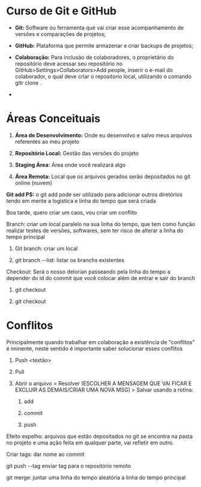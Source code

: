 # Curso de Git e GitHub

- **Git:** Software ou ferramenta que vai criar esse acompanhamento de versões e comparações de projetos;

- **GitHub:** Plataforma que permite armazenar e criar backups de projetos;

- **Colaboração:** Para inclusão de colaboradores, o proprietário do repositório deve acessar seu repositório no GitHub>Settings>Collaborators>Add people, inserir o e-mail do colaborador, o qual deve criar o repositorio local, utilizando o comando gitr clone <ssh>.

- 

# Áreas Conceituais

1. **Área de Desenvolvimento:** Onde eu desenvolvo e salvo meus arquivos referentes ao meu projeto

2. **Repositório Local:** Gestão das versões do projeto

3. **Staging Área:** Área onde você realizará algo

4. **Área Remota:** Local que os arquivos gerados serão depositados no git online (nuvem)

**Git add PS:** o git add pode ser utilizado para adicionar outros diretórios tendo em mente a logistica e linha do tempo que será criada

Boa tarde, quero criar um caos, vou criar um conflito

Branch: criar um local paralelo na sua linha do tempo, que tem como função realizar testes de versões, softwares, sem ter risco de alterar a linha do tempo principal

1. Git branch: criar um local

2. git branch --list: listar os branchs existentes 

Checkout: Será o nosso delorian passeando pela linha do tempo a depender do id do commit que você colocar além de entrar e sair do branch

1. git checkout <nome>

2. git checkout <id>

# Conflitos

Principalmente quando trabalhar em colaboração a existência de "conflitos" é iminente, neste sentido é importante saber solucionar esses conflitos

1. Push <textão>

2. Pull <aviso de conflito>

3. Abrir o arquivo > Resolver (ESCOLHER A MENSAGEM QUE VAI FICAR E EXCLUIR AS DEMAIS/CRIAR UMA NOVA MSG) > Salvar usando a rotina:
   
   1. add
   
   2. commit
   
   3. push

Efeito espelho: arquivos que estão depositados no git se encontra na pasta no projeto e uma ação feita em qualquer parte, vai refletir em outro.



Criar tags: dar nome ao commit 

git push --tag enviar tag para o repositório remoto



git merge: juntar uma linha do tempo aleatória a linha do tempo principal
